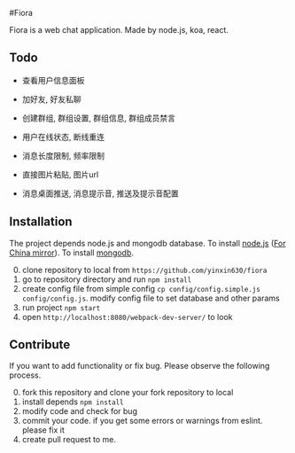#Fiora

Fiora is a web chat application. Made by node.js, koa, react.


## Todo

* 查看用户信息面板
* 加好友, 好友私聊
* 创建群组, 群组设置, 群组信息, 群组成员禁言

* 用户在线状态, 断线重连

* 消息长度限制, 频率限制
* 直接图片粘贴, 图片url
* 消息桌面推送, 消息提示音, 推送及提示音配置

## Installation

The project depends node.js and mongodb database. To install [node.js](https://nodejs.org/en/download/) ([For China mirror](https://npm.taobao.org/mirrors/node)). To install [mongodb](https://docs.mongodb.com/manual/installation/).

0. clone repository to local from `https://github.com/yinxin630/fiora`
0. go to repository directory and run `npm install`
0. create config file from simple config `cp config/config.simple.js config/config.js`. modify config file to set database and other params
0. run project `npm start`
0. open `http://localhost:8080/webpack-dev-server/` to look

## Contribute

If you want to add functionality or fix bug. Please observe the following process.

0. fork this repository and clone your fork repository to local
0. install depends `npm install`
0. modify code and check for bug
0. commit your code. if you get some errors or warnings from eslint. please fix it
0. create pull request to me.